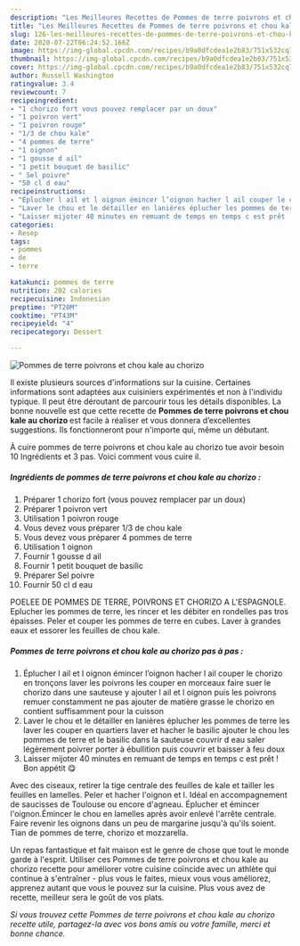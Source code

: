 ```yaml
---
description: "Les Meilleures Recettes de Pommes de terre poivrons et chou kale au chorizo"
title: "Les Meilleures Recettes de Pommes de terre poivrons et chou kale au chorizo"
slug: 126-les-meilleures-recettes-de-pommes-de-terre-poivrons-et-chou-kale-au-chorizo
date: 2020-07-22T06:24:52.166Z
image: https://img-global.cpcdn.com/recipes/b9a0dfcdea1e2b83/751x532cq70/pommes-de-terre-poivrons-et-chou-kale-au-chorizo-photo-principale-de-la-recette.jpg
thumbnail: https://img-global.cpcdn.com/recipes/b9a0dfcdea1e2b83/751x532cq70/pommes-de-terre-poivrons-et-chou-kale-au-chorizo-photo-principale-de-la-recette.jpg
cover: https://img-global.cpcdn.com/recipes/b9a0dfcdea1e2b83/751x532cq70/pommes-de-terre-poivrons-et-chou-kale-au-chorizo-photo-principale-de-la-recette.jpg
author: Russell Washington
ratingvalue: 3.4
reviewcount: 7
recipeingredient:
- "1 chorizo fort vous pouvez remplacer par un doux"
- "1 poivron vert"
- "1 poivron rouge"
- "1/3 de chou kale"
- "4 pommes de terre"
- "1 oignon"
- "1 gousse d ail"
- "1 petit bouquet de basilic"
- " Sel poivre"
- "50 cl d eau"
recipeinstructions:
- "Éplucher l ail et l oignon émincer l’oignon hacher l ail couper le chorizo en tronçons laver les poivrons les couper en morceaux faire suer le chorizo dans une sauteuse y ajouter l ail et l oignon puis les poivrons remuer constamment ne pas ajouter de matière grasse le chorizo en contient suffisamment pour la cuisson"
- "Laver le chou et le détailler en lanières éplucher les pommes de terre les laver les couper en quartiers laver et hacher le basilic ajouter le chou les pommes de terre et le basilic dans la sauteuse couvrir d eau saler légèrement poivrer porter à ébullition puis couvrir et baisser à feu doux"
- "Laisser mijoter 40 minutes en remuant de temps en temps c est prêt ! Bon appétit 😋"
categories:
- Resep
tags:
- pommes
- de
- terre

katakunci: pommes de terre 
nutrition: 202 calories
recipecuisine: Indonesian
preptime: "PT20M"
cooktime: "PT43M"
recipeyield: "4"
recipecategory: Dessert

---
```



![Pommes de terre poivrons et chou kale au chorizo](https://img-global.cpcdn.com/recipes/b9a0dfcdea1e2b83/751x532cq70/pommes-de-terre-poivrons-et-chou-kale-au-chorizo-photo-principale-de-la-recette.jpg)

Il existe plusieurs sources d'informations sur la cuisine. Certaines informations sont adaptées aux cuisiniers expérimentés et non à l'individu typique. Il peut être déroutant de parcourir tous les détails disponibles. La bonne nouvelle est que cette recette de <strong> Pommes de terre poivrons et chou kale au chorizo </strong> est facile à réaliser et vous donnera d’excellentes suggestions. Ils fonctionneront pour n'importe qui, même un débutant.

<!--inarticleads1-->

À cuire pommes de terre poivrons et chou kale au chorizo tue avoir besoin 10 Ingrédients et 3 pas. Voici comment vous cuire il.

##### Ingrédients de pommes de terre poivrons et chou kale au chorizo :

1. Préparer 1 chorizo fort (vous pouvez remplacer par un doux)
1. Préparer 1 poivron vert
1. Utilisation 1 poivron rouge
1. Vous devez vous préparer 1/3 de chou kale
1. Vous devez vous préparer 4 pommes de terre
1. Utilisation 1 oignon
1. Fournir 1 gousse d ail
1. Fournir 1 petit bouquet de basilic
1. Préparer  Sel poivre
1. Fournir 50 cl d eau


POELEE DE POMMES DE TERRE, POIVRONS ET CHORIZO A L&#39;ESPAGNOLE. Eplucher les pommes de terre, les rincer et les débiter en rondelles pas tros épaisses. Peler et couper les pommes de terre en cubes. Laver à grandes eaux et essorer les feuilles de chou kale. 

<!--inarticleads2-->

##### Pommes de terre poivrons et chou kale au chorizo pas à pas :

1. Éplucher l ail et l oignon émincer l’oignon hacher l ail couper le chorizo en tronçons laver les poivrons les couper en morceaux faire suer le chorizo dans une sauteuse y ajouter l ail et l oignon puis les poivrons remuer constamment ne pas ajouter de matière grasse le chorizo en contient suffisamment pour la cuisson
1. Laver le chou et le détailler en lanières éplucher les pommes de terre les laver les couper en quartiers laver et hacher le basilic ajouter le chou les pommes de terre et le basilic dans la sauteuse couvrir d eau saler légèrement poivrer porter à ébullition puis couvrir et baisser à feu doux
1. Laisser mijoter 40 minutes en remuant de temps en temps c est prêt ! Bon appétit 😋


Avec des ciseaux, retirer la tige centrale des feuilles de kale et tailler les feuilles en lamelles. Peler et hacher l&#39;oignon et l. Idéal en accompagnement de saucisses de Toulouse ou encore d&#39;agneau. Éplucher et émincer l&#39;oignon.Émincer le chou en lamelles après avoir enlevé l&#39;arrête centrale. Faire revenir les oignons dans un peu de margarine jusqu&#39;à qu&#39;ils soient. Tian de pommes de terre, chorizo et mozzarella. 

<!--inarticleads1-->

<p>
Un repas fantastique et fait maison est le genre de chose que tout le monde garde à l'esprit. Utiliser ces Pommes de terre poivrons et chou kale au chorizo recette pour améliorer votre cuisine coïncide avec un athlète qui continue à s'entraîner - plus vous le faites, mieux vous vous améliorez, apprenez autant que vous le pouvez sur la cuisine. Plus vous avez de recette, meilleur sera le goût de vos plats.
</p>

<p>
<i>Si vous trouvez cette Pommes de terre poivrons et chou kale au chorizo recette utile, partagez-la avec vos bons amis ou votre famille, merci et bonne chance.</i>
</p>
